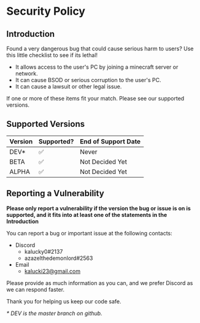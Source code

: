 # Security Policy

## Introduction

Found a very dangerous bug that could cause serious harm to users? Use this little checklist to see if its lethal!

- It allows access to the user's PC by joining a minecraft server or network.
- It can cause BSOD or serious corruption to the user's PC.
- It can cause a lawsuit or other legal issue.

If one or more of these items fit your match. Please see our supported versions.

## Supported Versions

| Version 	| Supported? 	| End of Support Date 	|
|---------	|------------	|---------------------	|
| DEV\*     |  ✅       	| Never               	|
| BETA   	|  ✅        	| Not Decided Yet     	|
| ALPHA   	|  ✅        	| Not Decided Yet     	|


## Reporting a Vulnerability

**Please only report a vulnerability if the version the bug or issue is on is supported, and it fits into at least one of the statements in the Introduction**

You can report a bug or important issue at the following contacts:

- Discord
  + kalucky0#2137
  + azazelthedemonlord#2563
- Email
  + kalucki23@gmail.com

Please provide as much information as you can, and we prefer Discord as we can respond faster.

Thank you for helping us keep our code safe.

*\* DEV is the master branch on github.*
